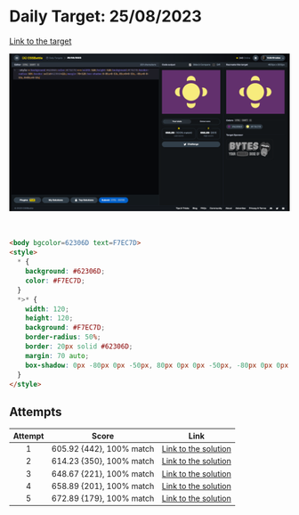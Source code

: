 # Daily Target: 25/08/2023

[Link to the target](https://cssbattle.dev/play/eyHiEBFn09QItfM8hCXm)

![img](../images/target-solution/daily-target_2023-08-25.png)

<br>

```html
<body bgcolor=62306D text=F7EC7D>
<style>
  * {
    background: #62306D;
    color: #F7EC7D;
  }
  *>* {
    width: 120;
    height: 120;
    background: #F7EC7D;
    border-radius: 50%;
    border: 20px solid #62306D;
    margin: 70 auto;
    box-shadow: 0px -80px 0px -50px, 80px 0px 0px -50px, -80px 0px 0px -50px, 0px 80px 0px -50px;
  }
</style>
```

## Attempts
| Attempt | Score | Link |
|:-:|:-:|:-:|
| 1 | 605.92 {442}, 100% match | [Link to the solution](../html/daily-target_2023-08-25_attempt-01.html) |
| 2 | 614.23 {350}, 100% match | [Link to the solution](../html/daily-target_2023-08-25_attempt-02.html) |
| 3 | 648.67 {221}, 100% match | [Link to the solution](../html/daily-target_2023-08-25_attempt-03.html) |
| 4 | 658.89 {201}, 100% match | [Link to the solution](../html/daily-target_2023-08-25_attempt-04.html) |
| 5 | 672.89 {179}, 100% match | [Link to the solution](../html/daily-target_2023-08-25_attempt-05.html) |